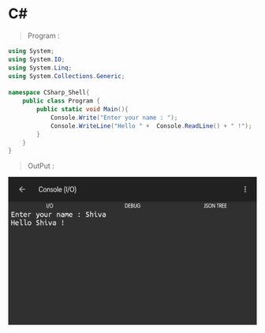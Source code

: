 # C#

> Program :

```cs
using System;
using System.IO;
using System.Linq;
using System.Collections.Generic;

namespace CSharp_Shell{
    public class Program {
        public static void Main(){
			Console.Write("Enter your name : ");
			Console.WriteLine("Hello " +  Console.ReadLine() + " !");
        }
    }
}
```

> OutPut :

![Output](output.png)
